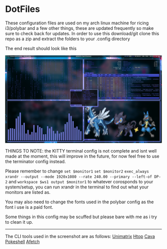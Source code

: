 # DotFiles

These configuration files are used on my arch linux machine for ricing i3/polybar and a few other things, these are updated frequently so make sure to check back for updates.
In order to use this download/git clone this repo as a zip and extract the folders to your .config directory

The end result should look like this

![](screenshots/screenshot.png)


THINGS TO NOTE: the KITTY terminal config is not complete and isnt well made at the moment, this will improve in the future, for now feel free to use the terminator config instead.

Please remember to change ``set $monitor1`` ```set $monitor2``` ```exec_always xrandr --output --mode 1920x1080 --rate 240.00 --primary --left-of DP-2```
and ```workspace $ws1 output $monitor1``` to whatever corosponds to your system/setup, you can run xrandr in the terminal to find out what your monitors are listed as.

You may also need to change the fonts used in the polybar config as the font i use is a paid font.

Some things in this config may be scuffed but please bare with me as i try to clean it up.

-----------------------------------------------------------------------------------------------------------------------------------------------------------

The CLI tools used in the screenshot are as follows: [Unimatrix](https://github.com/will8211/unimatrix) [Htop](https://htop.dev/) [Cava](https://github.com/karlstav/cava) [Pokeshell](https://github.com/acxz/pokeshell) [Afetch](https://github.com/13-CF/afetch) 
